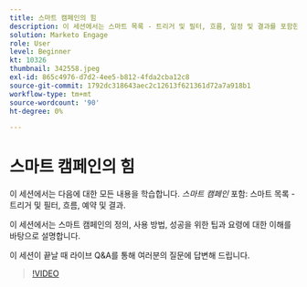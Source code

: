 ```yaml
---
title: 스마트 캠페인의 힘
description: 이 세션에서는 스마트 목록 - 트리거 및 필터, 흐름, 일정 및 결과를 포함한 스마트 캠페인에 대한 모든 내용을 배웁니다.
solution: Marketo Engage
role: User
level: Beginner
kt: 10326
thumbnail: 342558.jpeg
exl-id: 865c4976-d7d2-4ee5-b812-4fda2cba12c8
source-git-commit: 1792dc318643aec2c12613f621361d72a7a918b1
workflow-type: tm+mt
source-wordcount: '90'
ht-degree: 0%

---
```


# 스마트 캠페인의 힘

이 세션에서는 다음에 대한 모든 내용을 학습합니다. *스마트 캠페인* 포함: 스마트 목록 - 트리거 및 필터, 흐름, 예약 및 결과.

이 세션에서는 스마트 캠페인의 정의, 사용 방법, 성공을 위한 팁과 요령에 대한 이해를 바탕으로 설명합니다.

이 세션이 끝날 때 라이브 Q&amp;A를 통해 여러분의 질문에 답변해 드립니다.

>[!VIDEO](https://video.tv.adobe.com/v/342558/?quality=12&learn=on)
